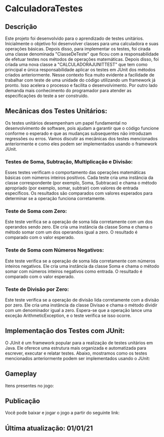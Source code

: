 # CalculadoraTestes


## Descrição

Este projeto foi desenvolvido para o aprendizado de testes unitários. Inicialmente o objetivo foi desenvolver classes para uma calculadora e suas operações básicas. Depois disso, para implementar os testes, foi cirada uma classe denominada "ClasseDeTeste" que ficou com a responsabilidade de efetuar testes nos métodos de operações matemáticas. Depois disso, foi criada uma nova classe a "CALCULADORAJUNITTEST" que tem como principal e única responsabilidade aplicar os testes em JUnit dos métodos criados anteriormente. Nesse contexto fica muito evidente a facilidade de trabalhar com teste de uma unidade do código utilizando um framework já pronto. Isso acelera o processo e facilita o desenvolvimento. Por outro lado demanda mais conhecimento do programador para atender as especificações do teste a ser construído.

## Mecânicas dos Testes Unitários:

Os testes unitários desempenham um papel fundamental no desenvolvimento de software, pois ajudam a garantir que o código funcione conforme o esperado e que as mudanças subsequentes não introduzam regressões ou erros. Vamos discutir as mecânicas dos testes mencionados anteriormente e como eles podem ser implementados usando o framework JUnit.

<h3>Testes de Soma, Subtração, Multiplicação e Divisão:</h3>

Esses testes verificam o comportamento das operações matemáticas básicas com números inteiros positivos.
Cada teste cria uma instância da classe correspondente (por exemplo, Soma, Subtracao) e chama o método apropriado (por exemplo, somar, subtrair) com valores de entrada específicos.
Os resultados são comparados com valores esperados para determinar se a operação funciona corretamente.

<h3>Teste de Soma com Zero:</h3>

Este teste verifica se a operação de soma lida corretamente com um dos operandos sendo zero.
Ele cria uma instância da classe Soma e chama o método somar com um dos operandos igual a zero.
O resultado é comparado com o valor esperado.

<h3>Teste de Soma com Números Negativos:</h3>

Este teste verifica se a operação de soma lida corretamente com números inteiros negativos.
Ele cria uma instância da classe Soma e chama o método somar com números inteiros negativos como entrada.
O resultado é comparado com o valor esperado.

<h3>Teste de Divisão por Zero:</h3>

Este teste verifica se a operação de divisão lida corretamente com a divisão por zero.
Ele cria uma instância da classe Divisao e chama o método dividir com um denominador igual a zero.
Espera-se que a operação lance uma exceção ArithmeticException, e o teste verifica se isso ocorre.

## Implementação dos Testes com JUnit:

O JUnit é um framework popular para a realização de testes unitários em Java. Ele oferece uma estrutura mais organizada e automatizada para escrever, executar e relatar testes. Abaixo, mostramos como os testes mencionados anteriormente podem ser implementados usando o JUnit:

## Gameplay


 Itens presentes no jogo:



## Publicação

Você pode baixar e jogar o jogo a partir do seguinte link:


## Última atualização: 01/01/21
